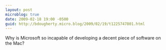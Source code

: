 ```yaml
---
layout: post
microblog: true
date: 2009-02-18 19:00 -0500
guid: http://bdougherty.micro.blog/2009/02/19/t1225747801.html
---
```

Why is Microsoft so incapable of developing a decent piece of software on the Mac?
